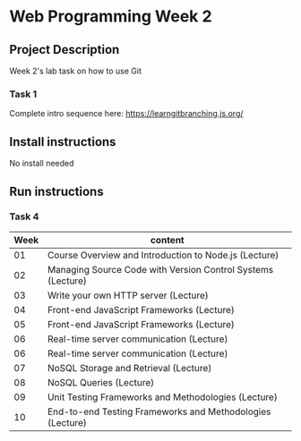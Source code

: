 
# Web Programming Week 2

## Project Description

Week 2's lab task on how to use Git

### Task 1
Complete intro sequence here:
https://learngitbranching.js.org/

## Install instructions

No install needed

## Run instructions

### Task 4

| **Week** | content |
| ------- | ---- |
| 01 | Course Overview and Introduction to Node.js (Lecture)|
| 02 | Managing Source Code with Version Control Systems (Lecture) |
| 03 |  Write your own HTTP server (Lecture) |
| 04 | Front-end JavaScript Frameworks (Lecture) |
| 05 | 	Front-end JavaScript Frameworks (Lecture) |
| 06 | Real-time server communication (Lecture) |
| 06 | Real-time server communication (Lecture) |
| 07 | NoSQL Storage and Retrieval (Lecture) |
| 08 | NoSQL Queries (Lecture) |
| 09 | Unit Testing Frameworks and Methodologies (Lecture) |
| 10 | End-to-end Testing Frameworks and Methodologies (Lecture) |
